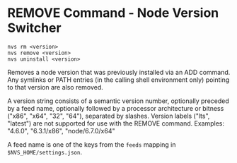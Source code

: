 # REMOVE Command - Node Version Switcher
```
nvs rm <version>
nvs remove <version>
nvs uninstall <version>
```
Removes a node version that was previously installed via an ADD command. Any symlinks or PATH entries (in the calling shell environment only) pointing to that version are also removed.

A version string consists of a semantic version number, optionally preceded by a feed name, optionally followed by a processor architecture or bitness ("x86", "x64", "32", "64"), separated by slashes. Version labels ("lts", "latest") are not supported for use with the REMOVE command. Examples: "4.6.0", "6.3.1/x86", "node/6.7.0/x64"

A feed name is one of the keys from the `feeds` mapping in `$NVS_HOME/settings.json`.
